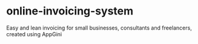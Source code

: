# online-invoicing-system
Easy and lean invoicing for small businesses, consultants and freelancers, created using AppGini
